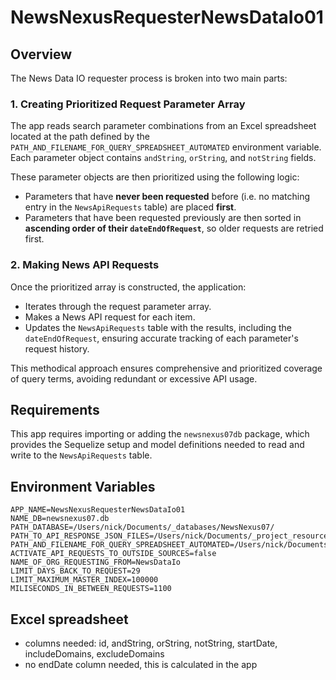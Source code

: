 # NewsNexusRequesterNewsDataIo01

## Overview

The News Data IO requester process is broken into two main parts:

### 1. Creating Prioritized Request Parameter Array

The app reads search parameter combinations from an Excel spreadsheet located at the path defined by the `PATH_AND_FILENAME_FOR_QUERY_SPREADSHEET_AUTOMATED` environment variable. Each parameter object contains `andString`, `orString`, and `notString` fields.

These parameter objects are then prioritized using the following logic:

- Parameters that have **never been requested** before (i.e. no matching entry in the `NewsApiRequests` table) are placed **first**.
- Parameters that have been requested previously are then sorted in **ascending order of their `dateEndOfRequest`**, so older requests are retried first.

### 2. Making News API Requests

Once the prioritized array is constructed, the application:

- Iterates through the request parameter array.
- Makes a News API request for each item.
- Updates the `NewsApiRequests` table with the results, including the `dateEndOfRequest`, ensuring accurate tracking of each parameter's request history.

This methodical approach ensures comprehensive and prioritized coverage of query terms, avoiding redundant or excessive API usage.

## Requirements

This app requires importing or adding the `newsnexus07db` package, which provides the Sequelize setup and model definitions needed to read and write to the `NewsApiRequests` table.

## Environment Variables

```
APP_NAME=NewsNexusRequesterNewsDataIo01
NAME_DB=newsnexus07.db
PATH_DATABASE=/Users/nick/Documents/_databases/NewsNexus07/
PATH_TO_API_RESPONSE_JSON_FILES=/Users/nick/Documents/_project_resources/NewsNexus07/api_response_json_files
PATH_AND_FILENAME_FOR_QUERY_SPREADSHEET_AUTOMATED=/Users/nick/Documents/_project_resources/NewsNexus07/utilities/automation_excel_files/AutomatedRequestsNewsAPI.xlsx
ACTIVATE_API_REQUESTS_TO_OUTSIDE_SOURCES=false
NAME_OF_ORG_REQUESTING_FROM=NewsDataIo
LIMIT_DAYS_BACK_TO_REQUEST=29
LIMIT_MAXIMUM_MASTER_INDEX=100000
MILISECONDS_IN_BETWEEN_REQUESTS=1100
```

## Excel spreadsheet

- columns needed: id, andString, orString, notString, startDate, includeDomains, excludeDomains
- no endDate column needed, this is calculated in the app
